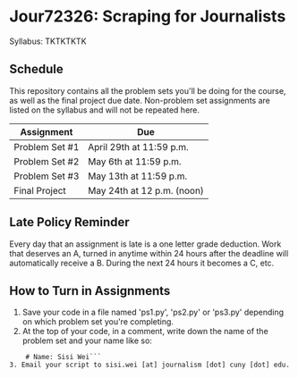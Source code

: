 # Jour72326: Scraping for Journalists
Syllabus: TKTKTKTK

## Schedule
This repository contains all the problem sets you'll be doing for the course, as well as the final project due date. Non-problem set assignments are listed on the syllabus and will not be repeated here.

| Assignment | Due |
| --- | --- |
| Problem Set #1 | April 29th at 11:59 p.m. |
| Problem Set #2 | May 6th at 11:59 p.m. |
| Problem Set #3 | May 13th at 11:59 p.m. |
| Final Project | May 24th at 12 p.m. (noon) |

## Late Policy Reminder

Every day that an assignment is late is a one letter grade deduction. Work that deserves an A, turned in anytime within 24 hours after the deadline will automatically receive a B. During the next 24 hours it becomes a C, etc.

## How to Turn in Assignments

1. Save your code in a file named 'ps1.py', 'ps2.py' or 'ps3.py' depending on which problem set you're completing.
2. At the top of your code, in a comment, write down the name of the problem set and your name like so:
``` # Problem Set 0
    # Name: Sisi Wei```
3. Email your script to sisi.wei [at] journalism [dot] cuny [dot] edu.
